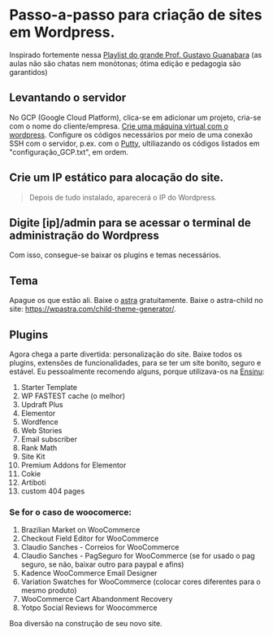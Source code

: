 # Passo-a-passo para criação de sites em Wordpress.

Inspirado fortemente nessa [Playlist do grande Prof. Gustavo Guanabara](https://www.youtube.com/watch?v=JPR4OK4c35Q&list=PLHz_AreHm4dmDP_RWdiKekjTEmCuq_MW2) (as aulas não são chatas nem monótonas; ótima edição e pedagogia são garantidos)

## Levantando o servidor
No GCP (Google Cloud Platform), clica-se em adicionar um projeto, cria-se com o nome do cliente/empresa. 
[Crie uma máquina virtual com o wordpress](https://themeisle.com/blog/install-wordpress-on-google-cloud/).
Configure os códigos necessários por meio de uma conexão SSH com o servidor, p.ex. com o [Putty](https://www.puttygen.com/download-putty), ultiliazando os códigos listados em "configuração_GCP.txt", em ordem.

## Crie um IP estático para alocação do site.
> Depois de tudo instalado, aparecerá o IP do Wordpress.

## Digite [ip]/admin para se acessar o terminal de administração do Wordpress
Com isso, consegue-se baixar os plugins e temas necessários.

## Tema
Apague os que estão ali.
Baixe o [astra](https://wpastra.com/) gratuitamente.
Baixe o astra-child no site: https://wpastra.com/child-theme-generator/.

## Plugins
Agora chega a parte divertida: personalização do site.
Baixe todos os plugins, extensões de funcionalidades, para se ter um site bonito, seguro e estável.
Eu pessoalmente recomendo alguns, porque utilizava-os na [Ensinu](https://github.com/diogojorgebasso/ensinu):

1. Starter Template
2. WP FASTEST cache (o melhor)
3. Updraft Plus
4. Elementor
5. Wordfence
6. Web Stories
7. Email subscriber
8. Rank Math
9. Site Kit
11. Premium Addons for Elementor
12. Cokie 
13. Artiboti
14. custom 404 pages

### Se for o caso de woocomerce:
  1. Brazilian Market on WooCommerce
  2. Checkout Field Editor for WooCommerce
  3. Claudio Sanches - Correios for WooCommerce
  4. Claudio Sanches - PagSeguro for WooCommerce (se for usado o pag seguro, se não, baixar outro para paypal e afins)
  5. Kadence WooCommerce Email Designer
  6. Variation Swatches for WooCommerce (colocar cores diferentes para o mesmo produto)
  7. WooCommerce Cart Abandonment Recovery
  8. Yotpo Social Reviews for Woocommerce 

Boa diversão na construção de seu novo site.

